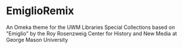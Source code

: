 EmiglioRemix
============

An Omeka theme for the UWM Libraries Special Collections based on "Emiglio" by the Roy Rosenzweig Center for History and New Media at George Mason University
